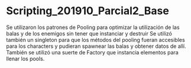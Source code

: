 # Scripting_201910_Parcial2_Base
Se utilizaron los patrones de Pooling para optimizar la utilización de las balas y de los enemigos sin tener que instanciar y destruir
Se utilizó también un singleton para que los métodos del pooling fueran accesibles para los characters y pudieran spawnear las balas y obtener datos de allí.
También se utilizó una suerte de Factory que instancia elementos para llenar los pools.
